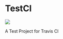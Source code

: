 TestCI
======

<a href="https://travis-ci.org/jaredzhang/TestCI"><img src="https://travis-ci.org/jaredzhang/TestCI.svg?branch=develop"></a>

A Test Project for Travis CI
